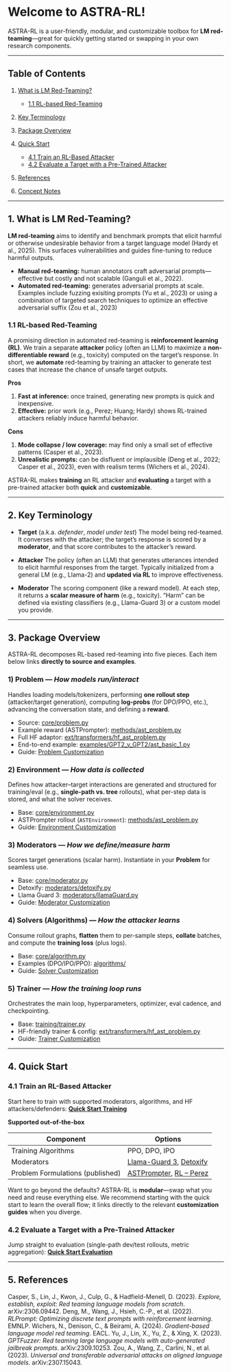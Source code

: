 # Welcome to ASTRA-RL!

ASTRA-RL is a user-friendly, modular, and customizable toolbox for **LM red-teaming**—great for quickly getting started or swapping in your own research components.

---

## Table of Contents

1. [What is LM Red-Teaming?](#1-what-is-lm-red-teaming)

   * [1.1 RL-based Red-Teaming](#11-rl-based-red-teaming)
2. [Key Terminology](#2-key-terminology)
3. [Package Overview](#3-package-overview)
4. [Quick Start](#4-quick-start)

   * [4.1 Train an RL-Based Attacker](#41-train-an-rl-based-attacker)
   * [4.2 Evaluate a Target with a Pre-Trained Attacker](#42-evaluate-a-target-with-a-pre-trained-attacker)
5. [References](#5-references)
6. [Concept Notes](#6-concept-notes)

---

## 1. What is LM Red-Teaming?

**LM red-teaming** aims to identify and benchmark prompts that elicit harmful or otherwise undesirable behavior from a target language model (Hardy et al., 2025). This surfaces vulnerabilities and guides fine-tuning to reduce harmful outputs.

* **Manual red-teaming:** human annotators craft adversarial prompts—effective but costly and not scalable (Ganguli et al., 2022).
* **Automated red-teaming:** generates adversarial prompts at scale. Examples include fuzzing exisiting prompts (Yu et al., 2023) or using a combination of targeted search techniques to optimize an effective adversarial suffix (Zou et al., 2023)

### 1.1 RL-based Red-Teaming

A promising direction in automated red-teaming is **reinforcement learning (RL)**. We train a separate **attacker** policy (often an LLM) to maximize a **non-differentiable reward** (e.g., toxicity) computed on the target’s response. In short, we **automate** red-teaming by training an attacker to generate test cases that increase the chance of unsafe target outputs.

**Pros**

1. **Fast at inference:** once trained, generating new prompts is quick and inexpensive.
2. **Effective:** prior work (e.g., Perez; Huang; Hardy) shows RL-trained attackers reliably induce harmful behavior.

**Cons**

1. **Mode collapse / low coverage:** may find only a small set of effective patterns (Casper et al., 2023).
2. **Unrealistic prompts:** can be disfluent or implausible (Deng et al., 2022; Casper et al., 2023), even with realism terms (Wichers et al., 2024).

ASTRA-RL makes **training** an RL attacker and **evaluating** a target with a pre-trained attacker both **quick** and **customizable**.

---

## 2. Key Terminology

* **Target** (a.k.a. *defender*, *model under test*)
  The model being red-teamed. It converses with the attacker; the target’s response is scored by a **moderator**, and that score contributes to the attacker’s reward.

* **Attacker**
  The policy (often an LLM) that generates utterances intended to elicit harmful responses from the target. Typically initialized from a general LM (e.g., Llama-2) and **updated via RL** to improve effectiveness.

* **Moderator**
  The scoring component (like a reward model). At each step, it returns a **scalar measure of harm** (e.g., toxicity). “Harm” can be defined via existing classifiers (e.g., Llama-Guard 3) or a custom model you provide.

---

## 3. Package Overview

ASTRA-RL decomposes RL-based red-teaming into five pieces. Each item below links **directly to source and examples**.

### 1) Problem — *How models run/interact*

Handles loading models/tokenizers, performing **one rollout step** (attacker/target generation), computing **log-probs** (for DPO/PPO, etc.), advancing the conversation state, and defining a **reward**.

* Source: [core/problem.py](../../src/astra_rl/core/problem.py)
* Example reward (ASTPrompter): [methods/ast\_problem.py](../../src/astra_rl/methods/ast_problem.py)
* Full HF adaptor: [ext/transformers/hf\_ast\_problem.py](../../src/astra_rl/ext/transformers/hf_ast_problem.py)
* End-to-end example: [examples/GPT2\_v\_GPT2/ast\_basic\_1.py](../../examples/GPT2_v_GPT2/ast_basic_1.py)
* Guide: [Problem Customization](customize_training/problems.md)

### 2) Environment — *How data is collected*

Defines how attacker–target interactions are generated and structured for training/eval (e.g., **single-path vs. tree** rollouts), what per-step data is stored, and what the solver receives.

* Base: [core/environment.py](../../src/astra_rl/core/environment.py)
* ASTPrompter rollout (`ASTEnvironment`): [methods/ast\_problem.py](../../src/astra_rl/methods/ast_problem.py)
* Guide: [Environment Customization](customize_training/environments.md)

### 3) Moderators — *How we define/measure harm*

Scores target generations (scalar harm). Instantiate in your **Problem** for seamless use.

* Base: [core/moderator.py](../../src/astra_rl/core/moderator.py)
* Detoxify: [moderators/detoxify.py](../../src/astra_rl/moderators/detoxify.py)
* Llama Guard 3: [moderators/llamaGuard.py](../../src/astra_rl/moderators/llamaGuard.py)
* Guide: [Moderator Customization](customize_training/moderators.md)

### 4) Solvers (Algorithms) — *How the attacker learns*

Consume rollout graphs, **flatten** them to per-sample steps, **collate** batches, and compute the **training loss** (plus logs).

* Base: [core/algorithm.py](../../src/astra_rl/core/algorithm.py)
* Examples (DPO/IPO/PPO): [algorithms/](../../src/astra_rl/algorithms)
* Guide: [Solver Customization](customize_training/solvers.md)

### 5) Trainer — *How the training loop runs*

Orchestrates the main loop, hyperparameters, optimizer, eval cadence, and checkpointing.

* Base: [training/trainer.py](../../src/astra_rl/training/trainer.py)
* HF-friendly trainer & config: [ext/transformers/hf\_ast\_problem.py](../../src/astra_rl/ext/transformers/hf_ast_problem.py)
* Guide: [Trainer Customization](customize_training/trainers.md)

---

## 4. Quick Start

### 4.1 Train an RL-Based Attacker

Start here to train with supported moderators, algorithms, and HF attackers/defenders:
**[Quick Start Training](quick_start_training.md)**

**Supported out-of-the-box**

| Component                        | Options                                                                                                                |
| -------------------------------- | ---------------------------------------------------------------------------------------------------------------------- |
| Training Algorithms              | PPO, DPO, IPO                                                                                                          |
| Moderators                       | [Llama-Guard 3](https://huggingface.co/meta-llama/Llama-Guard-3-8B), [Detoxify](https://github.com/unitaryai/detoxify) |
| Problem Formulations (published) | [ASTPrompter](https://arxiv.org/abs/2407.09447), [RL – Perez](https://aclanthology.org/2022.emnlp-main.225/)           |

Want to go beyond the defaults? ASTRA-RL is **modular**—swap what you need and reuse everything else. We recommend starting with the quick start to learn the overall flow; it links directly to the relevant **customization guides** when you diverge.

### 4.2 Evaluate a Target with a Pre-Trained Attacker

Jump straight to evaluation (single-path dev/test rollouts, metric aggregation):
**[Quick Start Evaluation](quick_start_evaluation.md)**

---

## 5. References

Casper, S., Lin, J., Kwon, J., Culp, G., & Hadfield-Menell, D. (2023). *Explore, establish, exploit: Red teaming language models from scratch*. arXiv:2306.09442.
Deng, M., Wang, J., Hsieh, C.-P., et al. (2022). *RLPrompt: Optimizing discrete text prompts with reinforcement learning*. EMNLP.
Wichers, N., Denison, C., & Beirami, A. (2024). *Gradient-based language model red teaming*. EACL.
Yu, J., Lin, X., Yu, Z., & Xing, X. (2023). *GPTFuzzer: Red teaming large language models with auto-generated jailbreak prompts*. arXiv:2309.10253.
Zou, A., Wang, Z., Carlini, N., et al. (2023). *Universal and transferable adversarial attacks on aligned language models*. arXiv:2307.15043.
